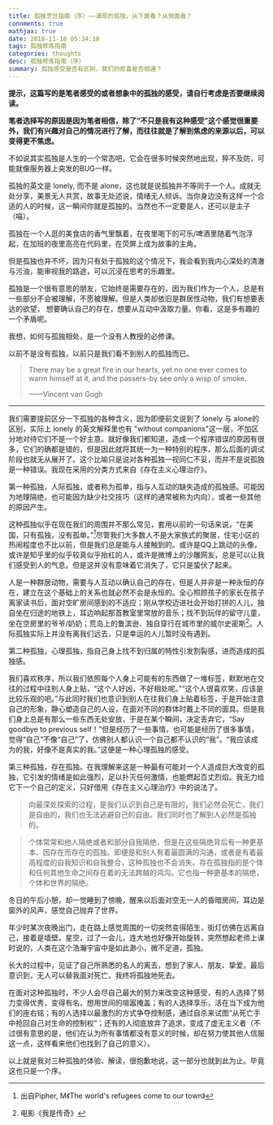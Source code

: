 ```yaml
---
title: 孤独烹饪指南（序）——涌现的孤独，从下面看？从侧面看？
connments: true
mathjax: true
date: 2018-11-18 05:34:18
tags: 孤独修炼指南
categories: thoughts
desc: 孤独修炼指南（序）
summary: 孤独感受是否有区别，我们的悲喜是否相通？
---
```


**提示，这篇写的是笔者感受的或者想象中的孤独的感受，请自行考虑是否要继续阅读。**

**笔者选择写的原因是因为笔者相信，除了“不只是我有这种感受”这个感觉很重要外，我们有兴趣对自己的情况进行了解，而往往就是了解到焦虑的来源以后，可以变得更不焦虑。**

不如说其实孤独是人生的一个常态吧，它会在很多时候突然地出现，猝不及防，可能就像服务器上突发的BUG一样。

孤独的英文是 lonely, 而不是 alone，这也就是说孤独并不等同于一个人。成就无处分享，美景无人共赏，故事无处述说，情绪无人倾诉。当你身边没有这样一个合适的人的时候，这一瞬间你就是孤独的。当然也不一定要是人，还可以是主子（喵）。

孤独在一个人逛的美食店的香气里飘着，在夜里喝下的可乐/啤酒里随着气泡浮起，在加班的夜里高亮在代码里，在荧屏上成为故事的主角。

但是孤独也并不坏，因为只有处于孤独的这个情况下，我会看到我内心深处的清澈与污浊，能审视我的路途，可以沉浸在思考的乐趣里。

孤独是一个很有意思的朋友，它始终是需要存在的，因为我们作为一个人，总是有一些部分不会被理解，不愿被理解。但是人类却依旧是群居性动物，我们有想要表达的欲望， 想要确认自己的存在，想要从互动中汲取力量。你看，这是多有趣的一个矛盾呢。

我想，如何与孤独相处，是一个没有人教授的必修课。

以前不是没有孤独，以前只是我们看不到别人的孤独而已。

> There may be a great fire in our hearts, yet no one ever comes to warm himself at it, and the passers-by see only a wisp of smoke. 
>
> ——Vincent van Gogh

---

我们需要提前区分一下孤独的各种含义，因为即便前文说到了 lonely 与 alone的区别，实际上 lonely 的英文解释里也有 "without companions"这一层，不加区分地对待它们不是一个好主意。就好像我们都知道，造成一个程序错误的原因有很多，它们的确都是错的，但是因此就将其统一为一种特别的程序，那么后面的调试阶段也就无从展开了。这个比喻只是说对各种孤独一视同仁不妥，而并不是说孤独是一种错误。我现在采用的分类方式来自《存在主义心理治疗》。

第一种孤独，人际孤独，或者称为孤单，指与人互动的缺失造成的孤独感。可能因为地理隔绝，也可能因为缺少社交技巧（这样的通常被称为内向），或者一些其他的原因产生。

这种孤独似乎在现在我们的周围并不那么常见，套用以前的一句话来说，“在美国，只有孤独，没有孤单。”[^1]尽管我们大多数人不是大家族式的聚居，住宅小区的热闹程度也不比以前，但是我们总是能与人接触到的。或许是QQ上跳动的头像，或许是知乎里的似乎较真似乎抬杠的人，或许是微博上的沙雕网友，总是可以让我们感受到人的气息。但是这并没有意味着它消失了，它只是蛰伏了起来。

人是一种群居动物，需要与人互动以确认自己的存在，但是人并非是一种永恒的存在，建立在这个基础上的关系也就必然不会是永恒的。全心照顾孩子的家长在孩子离家读书后，面对空旷房间感到的不适应；刚从学校迈进社会开始打拼的人儿，独自坐在归途的地铁上，耳边响起那首教室里常放的音乐；找不到玩伴的留守儿童，坐在空房里的爷爷/奶奶；荒岛上的鲁滨逊、独自穿行在城市里的威尔史密斯[^2]。人际孤独实际上并没有离我们远去，只是幸运的人儿暂时没有遇到。

第二种孤独，心理孤独，指自己身上找不到归属的特性引发割裂感，进而造成的孤独感。

我们喜欢秩序，所以我们依照每个人身上可能有的东西做了一堆标签，默默地在交往的过程中往别人身上贴，“这个人好凶，不好相处呢。”“这个人很喜欢笑，应该是比较乐观的吧。”与此同时我们也意识到别人在往我们身上贴着标签，于是开始注意自己的形象，静心塑造自己的人设，在面对不同的群体时戴上不同的面具。但是我们身上总是有那么一些东西无处安放，于是在某个瞬间，决定丢弃它，“Say goodbye to previous self！”但是经历了一些事情，也可能是经历了很多事情，觉得“自己”不像“自己”了，仿佛别人都认识一个自己都不认识的“我”。“我应该成为的我，好像不是真实的我。”这便是一种心理孤独的感受。

第三种孤独，存在孤独。在我理解来这是一种最有可能对一个人造成巨大改变的孤独，它引发的情绪是如此强烈，足以扑灭任何激情，也能燃起百丈烈焰。我无力给它下一个自己的定义，只好借用《存在主义心理治疗》中的说法了。

> 向最深处探索的过程，是我们认识到自己是有限的，我们必然会死亡，我们是自由的，我们也无法逃避自己的自由。我们同时也了解到人必然是孤独的。

> 个体常常和他人隔绝或者和部分自我隔绝，但是在这些隔绝背后有一种更基本、因存在而存在的孤独。即便是和别人有着最圆满的沟通，或者是有着最高程度的自我知识和自我整合，这种孤独也不会消失。存在孤独指的是个体和任何其他生命之间存在着的无法跨越的鸿沟。它也指一种更基本的隔绝，个体和世界的隔绝。

冬日的午后小憩，却一觉睡到了傍晚，醒来以后面对空无一人的昏暗房间，耳边是窗外的风声，感觉自己抛弃了世界。

年少时某次夜晚出门，走在路上感觉周围的一切突然变得陌生，街灯仿佛在远离自己，接着是墙壁，星空，过了一会儿，连大地也好像开始旋转，突然想起老师上课时说的，人类在这个浩瀚宇宙中是如此渺小，微不足道，孤独。

长大的过程中，见证了自己所熟悉的名人的离去，想到了家人、朋友、挚爱。最后意识到，无人可以替我面对死亡，我终将孤独地死去。

在面对这种孤独时，不少人会尽自己最大的努力来改变这种感受，有的人选择了努力变得优秀，变得有名，想用世间的喧嚣掩盖；有的人选择享乐，活在当下成为他们的座右铭；有的人选择以最激烈的方式争夺控制感，通过自杀来试图“从死亡手中抢回自己对生命的控制权”；还有的人彻底放弃了追求，变成了虚无主义者（不过很有意思的是，他们在认为所有事情都没有意义的时候，却在努力使其他人信服这一点，这样看来他们也找到了自己的意义）。

以上就是我对三种孤独的体验、解读，很抱歉地说，这一部分也就到此为止。毕竟这也只是一个序。



[^1]: 出自Pipher, M《The world's refugees come to our town》
[^2]: 电影《我是传奇》